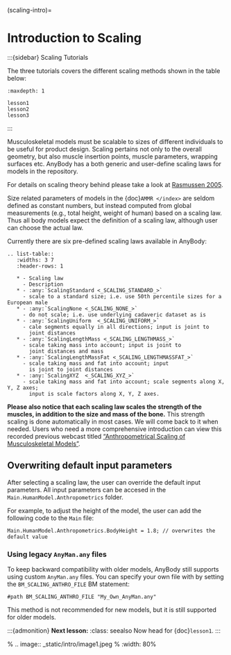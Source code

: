 (scaling-intro)=

# Introduction to Scaling

:::{sidebar} Scaling Tutorials

The three tutorials covers the different scaling 
methods shown in the table below:

```{toctree}
:maxdepth: 1

lesson1
lesson2
lesson3

```
:::

Musculoskeletal models must be scalable to sizes of different
individuals to be useful for product design. Scaling pertains not only to the overall geometry,
but also muscle insertion points, muscle parameters, wrapping
surfaces etc. AnyBody has a both generic and user-define scaling laws for models in the repository.

For details on scaling theory behind please take a look at [Rasmussen 2005](https://paperpile.com/shared/sqkoXwnHARTiI82J2Sarhcg).

Size related parameters of models in the {doc}`AMMR </index>`
are seldom defined as constant numbers, but instead computed from global measurements
(e.g., total height, weight of human) based on a scaling law. Thus all body models
expect the definition of a scaling law, although user can
choose the actual law.

Currently there are six pre-defined scaling laws available in AnyBody:


```{eval-rst}
.. list-table::
   :widths: 3 7
   :header-rows: 1

   * - Scaling law
     - Description
   * - :any:`ScalingStandard <_SCALING_STANDARD_>`
     - scale to a standard size; i.e. use 50th percentile sizes for a European male
   * - :any:`ScalingNone <_SCALING_NONE_>`
     - do not scale; i.e. use underlying cadaveric dataset as is
   * - :any:`ScalingUniform  <_SCALING_UNIFORM_>`
     - cale segments equally in all directions; input is joint to
       joint distances
   * - :any:`ScalingLengthMass <_SCALING_LENGTHMASS_>`
     - scale taking mass into account; input is joint to
       joint distances and mass
   * - :any:`ScalingLengthMassFat <_SCALING_LENGTHMASSFAT_>`
     - scale taking mass and fat into account; input
       is joint to joint distances
   * - :any:`ScalingXYZ  <_SCALING_XYZ_>`
     - scale taking mass and fat into account; scale segments along X, Y, Z axes;
       input is scale factors along X, Y, Z axes.
```

**Please also notice that each scaling law scales the strength of the
muscles, in addition to the size and mass of the bone.** This strength
scaling is done automatically in most cases. We will come back to it
when needed. Users who need a more comprehensive introduction can view
this recorded previous webcast titled [“Anthropometrical Scaling of
Musculoskeletal
Models”](https://www.anybodytech.com/webcasts/anthropometrical-scaling-of-musculoskeletal-models).

## Overwriting default input parameters

After selecting a scaling law, the user can override the default input
parameters. All input parameters can be accesed in the
`Main.HumanModel.Anthropometrics` folder.

For example, to adjust the height of
the model, the user can add the following code to the `Main` file:

```AnyScriptDoc
Main.HumanModel.Anthropometrics.BodyHeight = 1.8; // overwrites the default value
```

### Using legacy `AnyMan.any` files

To keep backward compatibility with older models, AnyBody still supports using custom `AnyMan.any` files.
You can specify your own file with by setting the `BM_SCALING_ANTHRO_FILE` BM statement:

```AnyScriptDoc
#path BM_SCALING_ANTHRO_FILE "My_Own_AnyMan.any"
```

This method is not recommended for new models, but it is still supported for older models.

:::{admonition} **Next lesson:**
:class: seealso
Now head for {doc}`lesson1`.
:::

% ..  image:: _static/intro/image1.jpeg
%     :width: 80%
